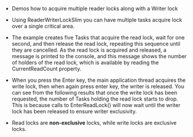 
- Demos how to acquire multiple reader locks along with a Writer lock

- Using ReaderWriterLockSlim you can have multiple tasks acquire lock over a single critical area.

- The example creates five Tasks that acquire the read lock, wait for one second, and then release the read lock, repeating this sequence until they are cancelled. As the read lock is acquired and released, a message is printed to the console, and this message shows the number of holders of the read lock, which is available by reading the CurrentReadCount property. 

- When you press the Enter key, the main application thread acquires the write lock, then when again press enter key, the writer is released. You can see from the following results that once the write lock has been requested, the number of Tasks holding the read lock starts to drop. This is because calls to EnterReadLock() will now wait until the writer lock has been released to ensure writer exclusivity. 

- Read locks are **non-exclusive** locks, while write locks are exclusive locks.
